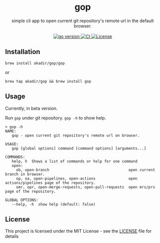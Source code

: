 <h1 align="center">gop</h1>

<div align="center">
  simple cli app to open current git repository's remote url in the default browser.
</div>

<br>

<div align="center">
  <!-- go version -->
  <a href="https://github.com/akadir/gop" title="go version">
    <img src="https://img.shields.io/badge/go-1.17-black.svg" alt="go version"/>
  </a>

  <!-- CI -->
  <a href="https://github.com/akadir/gop/actions" title="build status">
    <img src="https://github.com/akadir/gop/actions/workflows/build.yml/badge.svg" alt="CI"/>
  </a>

  <!-- License -->
  <a href="https://img.shields.io/badge/License-MIT-blue.svg">
    <img src="https://img.shields.io/badge/License-MIT-blue.svg"
      alt="License" />
  </a>
</div>

## Installation

```shell
brew install akadir/gop/gop
```
or
```shell
brew tap akadir/gop && brew install gop
```

## Usage

Currently, in beta version. 

Run `gop` under git repository. `gop -h` to show help.

```shell
> gop -h
NAME:
   gop - open current git repository's remote url on browser.

USAGE:
   gop [global options] command [command options] [arguments...]

COMMANDS:
   help, h  Shows a list of commands or help for one command
   open:
     ob, open-branch                                    open current branch in browser.
     op, oa, open-pipelines, open-actions               open actions/pipelines page of the repository.
     omr, opr, open-merge-requests, open-pull-requests  open mrs/prs page of the repository.

GLOBAL OPTIONS:
   --help, -h  show help (default: false)
```

## License

This project is licensed under the MIT License - see the [LICENSE](LICENSE) file for details